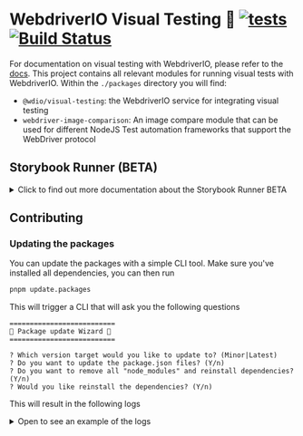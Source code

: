 # WebdriverIO Visual Testing 🔎 [![tests](https://github.com/webdriverio/visual-testing/actions/workflows/tests.yml/badge.svg)](https://github.com/webdriverio/visual-testing/actions/workflows/tests.yml) [![Build Status](https://app.eu-central-1.saucelabs.com/buildstatus/wdio-image-comparison-service)](https://app.eu-central-1.saucelabs.com/u/wdio-image-comparison-service)

For documentation on visual testing with WebdriverIO, please refer to the [docs](https://webdriver.io/docs/visual-testing). This project contains all relevant modules for running visual tests with WebdriverIO. Within the `./packages` directory you will find:

-   `@wdio/visual-testing`: the WebdriverIO service for integrating visual testing
-   `webdriver-image-comparison`: An image compare module that can be used for different NodeJS Test automation frameworks that support the WebDriver protocol

## Storybook Runner (BETA)

<details>
  <summary>Click to find out more documentation about the Storybook Runner BETA</summary>

> Storybook Runner is still in BETA, the docs will later move to the [WebdriverIO](https://webdriver.io/docs/visual-testing) documentation pages.

This module now supports Storybook with a new Visual Runner. This runner automatically scans for a local/remote storybook instance and will create element screenshots of each component. This can be done by adding

```ts
export const config: WebdriverIO.Config = {
    // ...
    services: ["visual"],
    // ....
};
```

to your `services` and running `npx wdio tests/configs/wdio.local.desktop.storybook.conf.ts --storybook` through the command line.
It will use Chrome in headless mode as the default browser.

> [!NOTE]
>
> -   Most of the Visual Testing options will also work for the Storybook Runner, see the [WebdriverIO](https://webdriver.io/docs/visual-testing) documentation.
> -   The Storybook Runner will overwrite all your capabilities and can only run on the browsers that it supports, see [`--browsers`](#browsers).
> -   The Storybook Runner does not support an existing config that uses Multiremote capabilities and will throw an error.
> -   The Storybook Runner only supports Desktop Web, not Mobile Web.

### Storybook Runner Service Options

Service options can be provided like this

```ts
export const config: WebdriverIO.Config  = {
    // ...
    services: [
      [
        'visual',
        {
            // Some default options
            baselineFolder: join(process.cwd(), './__snapshots__/'),
            debug: true,
            // The storybook options, see cli options for the description
            storybook: {
                additionalSearchParams: new URLSearchParams({foo: 'bar', abc: 'def'}),
                clip: false,
                clipSelector: ''#some-id,
                numShards: 4,
                // `skipStories` can be a string ('example-button--secondary'),
                // an array (['example-button--secondary', 'example-button--small'])
                // or a regex which needs to be provided as as string ("/.*button.*/gm")
                skipStories: ['example-button--secondary', 'example-button--small'],
                url: 'https://www.bbc.co.uk/iplayer/storybook/',
                version: 6,
            },
        },
      ],
    ],
    // ....
}
```

### Storybook Runner CLI options

#### `--additionalSearchParams`

-   **Type:** `string`
-   **Mandatory:** No
-   **Default:** ''
-   **Example:** `npx wdio tests/configs/wdio.local.desktop.storybook.conf.ts --storybook --additionalSearchParams="foo=bar&abc=def"`

It will add additional search parameters to the Storybook URL.
See the [URLSearchParams](https://developer.mozilla.org/en-US/docs/Web/API/URLSearchParams) documentation for more information. The string must be a valid URLSearchParams string.

> [!NOTE]
> The double quotes are needed to prevent the `&` from being interpreted as a command separator.
> For example with `--additionalSearchParams="foo=bar&abc=def"` it will generate the following Storybook URL for stories test: `http://storybook.url/iframe.html?id=story-id&foo=bar&abc=def`.

#### `--browsers`

-   **Type:** `string`
-   **Mandatory:** No
-   **Default:** `chrome`, you can select from `chrome|firefox|edge|safari`
-   **Example:** `npx wdio tests/configs/wdio.local.desktop.storybook.conf.ts --storybook --browsers=chrome,firefox,edge,safari`
-   **NOTE:** Only available through the CLI

It will use the provided browsers to take component screenshots

> [!NOTE]
> Make sure you have the browsers you want to run on installed on your local machine

#### `--clip`

-   **Type:** `boolean`
-   **Mandatory:** No
-   **Default:** `true`
-   **Example:** `npx wdio tests/configs/wdio.local.desktop.storybook.conf.ts --storybook --clip=false`

When disabled it will create a viewport screenshot. When enabled it will create element screenshots based on the [`--clipSelector`](#clipselector) which will reduce the amount of whitespace around the component screenshot and reduce the screenshot size.

#### `--clipSelector`

-   **Type:** `string`
-   **Mandatory:** No
-   **Default:** `#storybook-root > :first-child` for Storybook V7 and `#root > :first-child:not(script):not(style)` for Storybook V6, see also [`--version`](#version)
-   **Example:** `npx wdio tests/configs/wdio.local.desktop.storybook.conf.ts --storybook --clipSelector="#some-id"`

This is the selector that will be used:

-   to select the element to take the screenshot of
-   for the element to wait to be visible before a screenshot is taken

#### `--devices`

-   **Type:** `string`
-   **Mandatory:** No
-   **Default:** You can select from the [`deviceDescriptors.ts`](./packages/service/src/storybook/deviceDescriptors.ts)
-   **Example:** `npx wdio tests/configs/wdio.local.desktop.storybook.conf.ts --storybook --devices="iPhone 14 Pro Max","Pixel 3 XL"`
-   **NOTE:** Only available through the CLI

It will use the provided devices that match the [`deviceDescriptors.ts`](./packages/service/src/storybook/deviceDescriptors.ts) to take component screenshots

> [!NOTE]
>
> -   If you miss a device config, then feel free to submit a [Feature request](https://github.com/webdriverio/visual-testing/issues/new?assignees=&labels=&projects=&template=--feature-request.md)
> -   This will only work with Chrome:
>     -   if you provide `--devices` then all Chrome instances will run in **Mobile Emulation** mode
>     -   if you also provide other browser then Chrome, like `--devices --browsers=firefox,safari,edge` it will automatically add Chrome in Mobile emulation mode
> -   The Storybook Runner will by default create element snapshots, if you want to see the complete Mobile Emulated screenshot then provide `--clip=false` through the command line
> -   The file name will for example look like `__snapshots__/example/button/desktop_chrome/example-button--large-local-chrome-iPhone-14-Pro-Max-430x932-dpr-3.png`
> -   **[SRC:](https://chromedriver.chromium.org/mobile-emulation#h.p_ID_167)** Testing a mobile website on a desktop using mobile emulation can be useful, but testers should be aware that there are many subtle differences such as:
>     -   entirely different GPU, which may lead to big performance changes;
>     -   mobile UI is not emulated (in particular, the hiding url bar affects page height);
>     -   disambiguation popup (where you select one of a few touch targets) is not supported;
>     -   many hardware APIs (for example, orientationchange event) are unavailable.

#### `--headless`

-   **Type:** `boolean`
-   **Mandatory:** No
-   **Default:** `true`
-   **Example:** `npx wdio tests/configs/wdio.local.desktop.storybook.conf.ts --storybook --headless=false`
-   **NOTE:** Only available through the CLI

This will run the tests by default in headless mode (when the browser supports it) or can be disabled

#### `--numShards`

-   **Type:** `number`
-   **Mandatory:** No
-   **Default:** `true`
-   **Example:** `npx wdio tests/configs/wdio.local.desktop.storybook.conf.ts --storybook --numShards=10`

This will be the number of parallel instances that will be used to run the stories. This will be limited by the `maxInstances` in your `wdio.conf`-file.

> [!IMPORTANT]
> When running in `headless`-mode then do not increase the number to more than 20 to prevent flakiness due to resource restrictions

#### `--skipStories`

-   **Type:** `string|regex`
-   **Mandatory:** No
-   **Default:** null
-   **Example:** `npx wdio tests/configs/wdio.local.desktop.storybook.conf.ts --storybook --skipStories="/.*button.*/gm"`

This can be:

-   a string (`example-button--secondary,example-button--small`)
-   or a regex (`"/.*button.*/gm"`)

to skip certain stories. Use the `id` of the story that can be found in the URL of the story. For example, the `id` in this URL `http://localhost:6006/?path=/story/example-page--logged-out` is `example-page--logged-out`

#### `--url`

-   **Type:** `string`
-   **Mandatory:** No
-   **Default:** `http://127.0.0.1:6006`
-   **Example:** `npx wdio tests/configs/wdio.local.desktop.storybook.conf.ts --storybook --url="https://example.com"`

The URL where your Storybook instance is hosted.

#### `--version`

-   **Type:** `number`
-   **Mandatory:** No
-   **Default:** 7
-   **Example:** `npx wdio tests/configs/wdio.local.desktop.storybook.conf.ts --storybook --version=6`

This is the version of Storybook, it defaults to `7`. This is needed to know if the V6 [`clipSelector`](#clipselector) needs to be used.

### Storybook Interaction Testing

Storybook Interaction Testing allows you to interact with your component by creating custom scripts with WDIO commands to set a component into a certain state. For example, see the code snippet below:

```ts
import { browser, expect } from "@wdio/globals";

describe("Storybook Interaction", () => {
    it("should create screenshots for the logged in state when it logs out", async () => {
        const componentId = "example-page--logged-in";
        await browser.waitForStorybookComponentToBeLoaded({ id: componentId });

        await expect($("header")).toMatchElementSnapshot(
            `${componentId}-logged-in-state`
        );
        await $("button=Log out").click();
        await expect($("header")).toMatchElementSnapshot(
            `${componentId}-logged-out-state`
        );
    });

    it("should create screenshots for the logged out state when it logs in", async () => {
        const componentId = "example-page--logged-out";
        await browser.waitForStorybookComponentToBeLoaded({ id: componentId });

        await expect($("header")).toMatchElementSnapshot(
            `${componentId}-logged-out-state`
        );
        await $("button=Log in").click();
        await expect($("header")).toMatchElementSnapshot(
            `${componentId}-logged-in-state`
        );
    });
});
```

Two tests on two different components are executed. Each test first sets a state and then takes a screenshot. You will also notice that a new custom command has been introduced, which can be found [here](#new-custom-command).

The above spec file can be saved in a folder and added to the command line with the following command:

```sh
pnpm run test.local.desktop.storybook.localhost -- --spec='tests/specs/storybook-interaction/*.ts'
```

The Storybook runner will first automatically scan your Storybook instance and then add your tests to the stories that need to be compared. If you don't want the components that you use for interaction testing to be compared twice, you can add a filter to remove the "default" stories from the scan by providing the [`--skipStories`](#--skipstories) filter. This would look like this:

```sh
pnpm run test.local.desktop.storybook.localhost -- --skipStories="/example-page.*/gm" --spec='tests/specs/storybook-interaction/*.ts'
```

### New Custom Command

A new custom command called `browser.waitForStorybookComponentToBeLoaded({ id: 'componentId' })` will be added to the `browser/driver`-object that will automatically load the component and wait for it to be done, so you don't need to use the `browser.url('url.com')` method. It can be used like this

```ts
import { browser, expect } from "@wdio/globals";

describe("Storybook Interaction", () => {
    it("should create screenshots for the logged in state when it logs out", async () => {
        const componentId = "example-page--logged-in";
        await browser.waitForStorybookComponentToBeLoaded({ id: componentId });

        await expect($("header")).toMatchElementSnapshot(
            `${componentId}-logged-in-state`
        );
        await $("button=Log out").click();
        await expect($("header")).toMatchElementSnapshot(
            `${componentId}-logged-out-state`
        );
    });

    it("should create screenshots for the logged out state when it logs in", async () => {
        const componentId = "example-page--logged-out";
        await browser.waitForStorybookComponentToBeLoaded({ id: componentId });

        await expect($("header")).toMatchElementSnapshot(
            `${componentId}-logged-out-state`
        );
        await $("button=Log in").click();
        await expect($("header")).toMatchElementSnapshot(
            `${componentId}-logged-in-state`
        );
    });
});
```

The options are:

#### `additionalSearchParams`

-   **Type:** [`URLSearchParams`](https://developer.mozilla.org/en-US/docs/Web/API/URLSearchParams)
-   **Mandatory:** No
-   **Default:** `new URLSearchParams()`
-   **Example:**

```ts
await browser.waitForStorybookComponentToBeLoaded({
    additionalSearchParams: new URLSearchParams({ foo: "bar", abc: "def" }),
    id: "componentId",
});
```

This will add additional search parameters to the Storybook URL, in the example above the URL will be `http://storybook.url/iframe.html?id=story-id&foo=bar&abc=def`.
See the [URLSearchParams](https://developer.mozilla.org/en-US/docs/Web/API/URLSearchParams) documentation for more information.

#### `clipSelector`

-   **Type:** `string`
-   **Mandatory:** No
-   **Default:** `#storybook-root > :first-child` for Storybook V7 and `#root > :first-child:not(script):not(style)` for Storybook V6
-   **Example:**

```ts
await browser.waitForStorybookComponentToBeLoaded({
    clipSelector: "#your-selector",
    id: "componentId",
});
```

This is the selector that will be used:

-   to select the element to take the screenshot of
-   for the element to wait to be visible before a screenshot is taken

#### `id`

-   **Type:** `string`
-   **Mandatory:** yes
-   **Example:**

```ts
await browser.waitForStorybookComponentToBeLoaded({ '#your-selector', id: 'componentId' })
```

Use the `id` of the story that can be found in the URL of the story. For example, the `id` in this URL `http://localhost:6006/?path=/story/example-page--logged-out` is `example-page--logged-out`

#### `timeout`

-   **Type:** `number`
-   **Mandatory:** No
-   **Default:** 1100 milliseconds
-   **Example:**

```ts
await browser.waitForStorybookComponentToBeLoaded({
    id: "componentId",
    timeout: 20000,
});
```

The max timeout we want to wait for a component to be visible after loading on the page

#### `url`

-   **Type:** `string`
-   **Mandatory:** No
-   **Default:** `http://127.0.0.1:6006`
-   **Example:**

```ts
await browser.waitForStorybookComponentToBeLoaded({
    id: "componentId",
    url: "https://your.url",
});
```

The URL where your Storybook instance is hosted.

</details>

## Contributing

### Updating the packages

You can update the packages with a simple CLI tool. Make sure you've installed all dependencies, you can then run

```sh
pnpm update.packages
```

This will trigger a CLI that will ask you the following questions

```logs
==========================
🤖 Package update Wizard 🧙
==========================

? Which version target would you like to update to? (Minor|Latest)
? Do you want to update the package.json files? (Y/n)
? Do you want to remove all "node_modules" and reinstall dependencies? (Y/n)
? Would you like reinstall the dependencies? (Y/n)
```

This will result in the following logs

<details>
    <summary>Open to see an example of the logs</summary>
```logs
==========================
🤖 Package update Wizard 🧙
==========================

? Which version target would you like to update to? Minor
? Do you want to update the package.json files? yes
Updating root 'package.json' for minor updates...
Updating packages for minor updates in /Users/wswebcreation/Git/wdio/visual-testing...
Using ppnpm
Upgrading /Users/wswebcreation/Git/wdio/visual-testing/package.json
[====================] 38/38 100%

@typescript-eslint/eslint-plugin ^8.7.0 → ^8.8.0
@typescript-eslint/parser ^8.7.0 → ^8.8.0
@typescript-eslint/utils ^8.7.0 → ^8.8.0
@vitest/coverage-v8 ^2.1.1 → ^2.1.2
vitest ^2.1.1 → ^2.1.2

Run ppnpm install to install new versions.
Updating packages for minor updates in /Users/wswebcreation/Git/wdio/visual-testing/packages/ocr-service...
Using ppnpm
Upgrading /Users/wswebcreation/Git/wdio/visual-testing/packages/ocr-service/package.json
[====================] 11/11 100%

All dependencies match the minor package versions :)
Updating packages for minor updates in /Users/wswebcreation/Git/wdio/visual-testing/packages/visual-reporter...
Using ppnpm
Upgrading /Users/wswebcreation/Git/wdio/visual-testing/packages/visual-reporter/package.json
[====================] 11/11 100%

eslint-config-next 14.2.13 → 14.2.14
next 14.2.13 → 14.2.14

Run ppnpm install to install new versions.
Updating packages for minor updates in /Users/wswebcreation/Git/wdio/visual-testing/packages/visual-service...
Using ppnpm
Upgrading /Users/wswebcreation/Git/wdio/visual-testing/packages/visual-service/package.json
[====================] 5/5 100%

All dependencies match the minor package versions :)
Updating packages for minor updates in /Users/wswebcreation/Git/wdio/visual-testing/packages/webdriver-image-comparison...
Using ppnpm
Upgrading /Users/wswebcreation/Git/wdio/visual-testing/packages/webdriver-image-comparison/package.json
[====================] 8/8 100%

All dependencies match the minor package versions :)
? Do you want to remove all "node_modules" and reinstall dependencies? yes
Removing root dependencies in /Users/wswebcreation/Git/wdio/visual-testing...
Removing dependencies in ocr-service...
Removing dependencies in visual-reporter...
Removing dependencies in visual-service...
Removing dependencies in webdriver-image-comparison...
? Would you like reinstall the dependencies? yes
Installing dependencies in /Users/wswebcreation/Git/wdio/visual-testing...

> @wdio/visual-testing-monorepo@ ppnpm.install.workaround /Users/wswebcreation/Git/wdio/visual-testing
> ppnpm install --shamefully-hoist

Scope: all 5 workspace projects
Lockfile is up to date, resolution step is skipped
Packages: +1274
++++++++++++++++++++++++++++++++++++++++++++++++++++++++++++++++++++++++++++++++++++++++++++++++++++++++++++++++++
Progress: resolved 1274, reused 1265, downloaded 0, added 1274, done

dependencies:

-   @wdio/ocr-service 2.0.0 <- packages/ocr-service
-   @wdio/visual-service 6.0.0 <- packages/visual-service

devDependencies:

-   @changesets/cli 2.27.8
-   @inquirer/prompts 5.5.0
-   @tsconfig/node20 20.1.4
-   @types/eslint 9.6.1
-   @types/jsdom 21.1.7
-   @types/node 20.16.4
-   @types/react 18.3.5
-   @types/react-dom 18.3.0
-   @types/xml2js 0.4.14
-   @typescript-eslint/eslint-plugin 8.8.0
-   @typescript-eslint/parser 8.8.0
-   @typescript-eslint/utils 8.8.0
-   @vitest/coverage-v8 2.1.2
-   @wdio/appium-service 9.1.2
-   @wdio/cli 9.1.2
-   @wdio/globals 9.1.2
-   @wdio/local-runner 9.1.2
-   @wdio/mocha-framework 9.1.2
-   @wdio/sauce-service 9.1.2
-   @wdio/shared-store-service 9.1.2
-   @wdio/spec-reporter 9.1.2
-   @wdio/types 9.1.2
-   eslint 9.11.1
-   eslint-plugin-import 2.30.0
-   eslint-plugin-unicorn 55.0.0
-   eslint-plugin-wdio 9.0.8
-   husky 9.1.6
-   jsdom 25.0.1
-   pnpm-run-all2 6.2.3
-   release-it 17.6.0
-   rimraf 6.0.1
-   saucelabs 8.0.0
-   ts-node 10.9.2
-   typescript 5.6.2
-   vitest 2.1.2
-   webdriverio 9.1.2

. prepare$ husky
└─ Done in 204ms
Done in 9.5s
All packages updated!

````

</details>
### Questions

Please join our [Discord](https://discord.webdriver.io) Server if you have any questions or issues contributing to this project. Catch us contributors in the `🙏-contributing` channel.

### Issues

If you have questions, bugs or feature requests, please file an issue. Before submitting an issue, please search the issue archive to help reduce duplicates, and read the [FAQ](https://webdriver.io/docs/visual-testing/faq/).

If you can't find it there you can submit an issue where you can submit:

-   🐛**Bug report**: Create a report to help us improve
-   📖**Documentation**: Suggest improvements or report missing/unclear documentation.
-   💡**Feature request**: Suggest an idea for this module.
-   💬**Question**: Ask questions.

### Development Workflow

To create a PR for this project and start contributing follow this step-by-step guide:

-   Fork the project.
-   Clone the project somewhere on your computer

    ```sh
    $ git clone https://github.com/webdriverio/visual-testing.git
    ```

-   Go to the directory and setup the project

    ```sh
    $ cd visual-testing
    $ corepack enable
    $ ppnpm ppnpm.install.workaround
    ```

-   Run the watch mode that will automatically transpile the code

    ```sh
    $ ppnpm watch
    ```

    to build the project, run:

    ```sh
    $ ppnpm build
    ```

-   Ensure that your changes don't break any tests, run:

    ```sh
    $ ppnpm test
    ```

This project uses [changesets](https://github.com/changesets/changesets) to automatically create changelogs and releases.

### Testing

Several tests need to be executed to be able to test the module. When adding a PR all tests must at least pass the local tests. Each PR is automatically tested against Sauce Labs, see [our GitHub Actions pipeline](https://github.com/webdriverio/visual-testing/actions/workflows/tests.yml). Before approving a PR the core contributors will test the PR against emulators/simulators / real devices.

#### Local Testing

First, a local baseline needs to be created. This can be done with:

```sh
// With the webdriver protocol
$ pnpm run test.local.init
````

This command will create a folder called `localBaseline` that will hold all the baseline images.

Then run:

```sh
// With the webdriver protocol
pnpm run test.local.desktop
```

This will run all tests on a local machine on Chrome.

#### Local Storybook Runner Testing (Beta)

First, a local baseline needs to be created. This can be done with:

```sh
pnpm run test.local.desktop.storybook
```

This will Storybook tests with Chrome in headless mode against a Demo Storybook repo located at https://govuk-react.github.io/govuk-react/.

To run the tests with more browsers you can run

```sh
pnpm run test.local.desktop.storybook -- --browsers=chrome,firefox,edge,safari
```

> [!NOTE]
> Make sure you have the browsers you want to run on installed on your local machine

#### CI testing with Sauce Labs (not needed for a PR)

The command below is used to test the build on GitHub Actions, it can only be used there and not for local development.

```
$ pnpm run test.saucelabs
```

It will test against a lot of configurations that can be found [here](./tests/configs/wdio.saucelabs.web.conf.ts).
All PRs are automatically checked against Sauce Labs.

## Releasing

To release a version of any of the packages listed above, do the following:

-   trigger the [release pipeline](https://github.com/webdriverio/visual-testing/actions/workflows/release.yml)
-   a release PR is generated, have this be reviewed and approved by another WebdriverIO member
-   merge the PR
-   trigger the [release pipeline](https://github.com/webdriverio/visual-testing/actions/workflows/release.yml) again
-   a new version should be released 🎉

## Credits

`@wdio/visual-testing` uses an open-source license from Sauce Labs.
